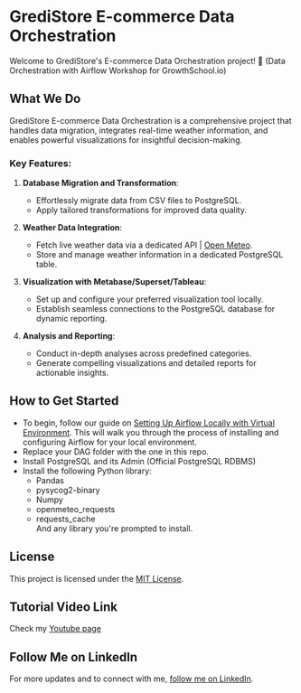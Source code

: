 # GrediStore E-commerce Data Orchestration

Welcome to GrediStore's E-commerce Data Orchestration project! 🛒 (Data Orchestration with Airflow Workshop for GrowthSchool.io)

## What We Do

GrediStore E-commerce Data Orchestration is a comprehensive project that handles data migration, integrates real-time weather information, and enables powerful visualizations for insightful decision-making.

### Key Features:

1. **Database Migration and Transformation**:
   - Effortlessly migrate data from CSV files to PostgreSQL.
   - Apply tailored transformations for improved data quality.

2. **Weather Data Integration**:
   - Fetch live weather data via a dedicated API | [Open Meteo](https://open-meteo.com/en/docs/historical-weather-api).
   - Store and manage weather information in a dedicated PostgreSQL table.

3. **Visualization with Metabase/Superset/Tableau**:
   - Set up and configure your preferred visualization tool locally.
   - Establish seamless connections to the PostgreSQL database for dynamic reporting.

4. **Analysis and Reporting**:
   - Conduct in-depth analyses across predefined categories.
   - Generate compelling visualizations and detailed reports for actionable insights.

## How to Get Started

- To begin, follow our guide on [Setting Up Airflow Locally with Virtual Environment](https://www.notion.so/ayoadeabel/Getting-Started-with-Airflow-57b11bb93ced4deeb6702fe236ff2888?pvs=4). This will walk you through the process of installing and configuring Airflow for your local environment.
- Replace your DAG folder with the one in this repo.
- Install PostgreSQL and its Admin (Official PostgreSQL RDBMS)
- Install the following Python library:
    - Pandas
    - pysycog2-binary
    - Numpy
    - openmeteo_requests
    - requests_cache <br>
    And any library you're prompted to install.

## License

This project is licensed under the [MIT License](LICENSE).

## Tutorial Video Link

Check my [Youtube page](#)

## Follow Me on LinkedIn

For more updates and to connect with me, [follow me on LinkedIn](https://www.linkedin.com/in/tripleaceme/).
